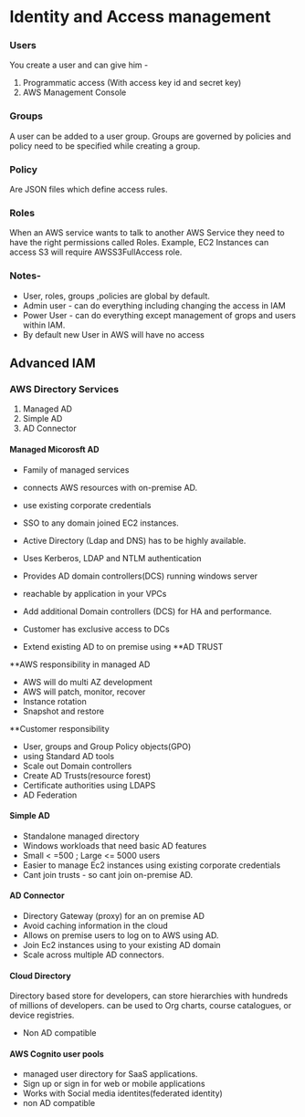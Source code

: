 # Identity and Access management

### Users
You create a user and can give him -
  1. Programmatic access (With access key id and secret key)
  2. AWS Management Console

### Groups
A user can be added to a user group. Groups are governed by policies and policy need to be specified while creating a group.

### Policy
Are JSON files which define access rules.

### Roles 
When an AWS service wants to talk to another AWS Service they need to have the right permissions called Roles.
Example, EC2 Instances can access S3 will require AWSS3FullAccess role.


### Notes-
- User, roles, groups ,policies are global by default.
- Admin user - can do everything including changing the access in IAM
- Power User - can do everything except management of grops and users within IAM.
- By default new User in AWS will have no access

## Advanced IAM

### AWS Directory Services
1. Managed AD
2. Simple AD
3. AD Connector
#### Managed Micorosft AD
- Family of managed services
- connects AWS resources with on-premise AD.
- use existing corporate credentials
- SSO to any domain joined EC2 instances.

- Active Directory (Ldap and DNS) has to be highly available.
- Uses Kerberos, LDAP and NTLM authentication 
- Provides AD domain controllers(DCS) running windows server
- reachable by application in your VPCs
- Add additional Domain controllers (DCS) for HA and performance.
- Customer has exclusive access to DCs
- Extend existing AD to on premise  using **AD TRUST

**AWS responsibility in managed AD

- AWS will do multi AZ development
- AWS will patch, monitor, recover
- Instance rotation
- Snapshot and restore

**Customer responsibility

- User, groups and Group Policy objects(GPO)
- using Standard AD tools
- Scale out Domain controllers
- Create AD Trusts(resource forest)
- Certificate authorities using LDAPS
- AD Federation

#### Simple AD
- Standalone managed directory
- Windows workloads that need basic AD features
- Small < =500 ; Large <= 5000 users
- Easier to manage Ec2 instances using existing corporate credentials
- Cant join trusts - so cant join on-premise AD.

#### AD Connector

- Directory Gateway (proxy) for an on premise AD
- Avoid caching information in the cloud
- Allows on premise users to log on to AWS using AD.
- Join Ec2 instances using to your existing AD domain
- Scale across multiple AD connectors.

#### Cloud Directory

Directory based store for developers, can store hierarchies with hundreds of millions of developers.
can be used to Org charts, course catalogues, or device registries.
- Non AD compatible

#### AWS Cognito user pools

- managed user directory for SaaS applications.
- Sign up or sign in for web or mobile applications
- Works with Social media identites(federated identity)
- non AD compatible












